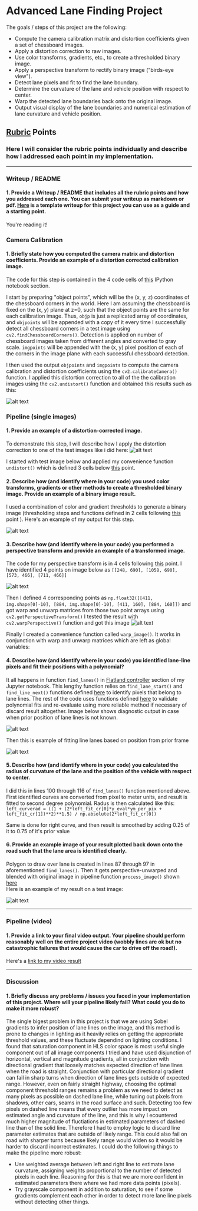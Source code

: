 # **Advanced Lane Finding Project**

The goals / steps of this project are the following:

* Compute the camera calibration matrix and distortion coefficients given a set of chessboard images.
* Apply a distortion correction to raw images.
* Use color transforms, gradients, etc., to create a thresholded binary image.
* Apply a perspective transform to rectify binary image ("birds-eye view").
* Detect lane pixels and fit to find the lane boundary.
* Determine the curvature of the lane and vehicle position with respect to center.
* Warp the detected lane boundaries back onto the original image.
* Output visual display of the lane boundaries and numerical estimation of lane curvature and vehicle position.

[//]: # (Image References)

[image1]: ./output_images/calibration.png "Calibration"
[image2]: ./output_images/perspective.png "Perspective Measurement"
[image3]: ./output_images/perspective_unwrap.png "Warp Example"
[image4]: ./output_images/gradient.png "Gradient Combination"
[image5]: ./output_images/diags1.png "First Time Fit Visual"
[image6]: ./output_images/diags2.png "Fit Visual"
[image7]: ./output_images/pipeline_test.png "Output"
[image8]: ./output_images/undist_example.png "Undistort Example"
[video1]: ./project_video.mp4 "Video"

## [Rubric](https://review.udacity.com/#!/rubrics/571/view) Points

### Here I will consider the rubric points individually and describe how I addressed each point in my implementation.  

---

### Writeup / README

#### 1. Provide a Writeup / README that includes all the rubric points and how you addressed each one.  You can submit your writeup as markdown or pdf.  [Here](https://github.com/udacity/CarND-Advanced-Lane-Lines/blob/master/writeup_template.md) is a template writeup for this project you can use as a guide and a starting point.  

You're reading it!

### Camera Calibration

#### 1. Briefly state how you computed the camera matrix and distortion coefficients. Provide an example of a distortion corrected calibration image.

The code for this step is contained in the 4 code cells of [this](https://render.githubusercontent.com/view/ipynb?commit=7ca20d9388b47c1607f4dc6684bc63d4ca10964c&enc_url=68747470733a2f2f7261772e67697468756275736572636f6e74656e742e636f6d2f647a782f4361724e442d416476616e6365642d4c616e652d4c696e65732f376361323064393338386234376331363037663464633636383462633633643463613130393634632f50344164764c616e654c696e65732e6970796e62&nwo=dzx%2FCarND-Advanced-Lane-Lines&path=P4AdvLaneLines.ipynb&repository_id=92813945&repository_type=Repository#Camera-Calibration) IPython notebook section.

I start by preparing "object points", which will be the (x, y, z) coordinates of the chessboard corners in the world. Here I am assuming the chessboard is fixed on the (x, y) plane at z=0, such that the object points are the same for each calibration image.  Thus, `objp` is just a replicated array of coordinates, and `objpoints` will be appended with a copy of it every time I successfully detect all chessboard corners in a test image using `cv2.findChessboardCorners()`. Detection is applied on number of chessboard images taken from different angles and converted to gray scale.  `imgpoints` will be appended with the (x, y) pixel position of each of the corners in the image plane with each successful chessboard detection.  

I then used the output `objpoints` and `imgpoints` to compute the camera calibration and distortion coefficients using the `cv2.calibrateCamera()` function.  I applied this distortion correction to all of the the calibration images using the `cv2.undistort()` function and obtained this results such as this: 

![alt text][image1]

### Pipeline (single images)

#### 1. Provide an example of a distortion-corrected image.

To demonstrate this step, I will describe how I apply the distortion correction to one of the test images like i did here:
![alt text][image8]

I started with test image below and applied my convenience function `undistort()` which is defined 3 cells below [this](https://render.githubusercontent.com/view/ipynb?commit=7ca20d9388b47c1607f4dc6684bc63d4ca10964c&enc_url=68747470733a2f2f7261772e67697468756275736572636f6e74656e742e636f6d2f647a782f4361724e442d416476616e6365642d4c616e652d4c696e65732f376361323064393338386234376331363037663464633636383462633633643463613130393634632f50344164764c616e654c696e65732e6970796e62&nwo=dzx%2FCarND-Advanced-Lane-Lines&path=P4AdvLaneLines.ipynb&repository_id=92813945&repository_type=Repository#Camera-Calibration) point.

#### 2. Describe how (and identify where in your code) you used color transforms, gradients or other methods to create a thresholded binary image.  Provide an example of a binary image result.

I used a combination of color and gradient thresholds to generate a binary image (thresholding steps and functions defined in 2 cells following [this](https://render.githubusercontent.com/view/ipynb?commit=7ca20d9388b47c1607f4dc6684bc63d4ca10964c&enc_url=68747470733a2f2f7261772e67697468756275736572636f6e74656e742e636f6d2f647a782f4361724e442d416476616e6365642d4c616e652d4c696e65732f376361323064393338386234376331363037663464633636383462633633643463613130393634632f50344164764c616e654c696e65732e6970796e62&nwo=dzx%2FCarND-Advanced-Lane-Lines&path=P4AdvLaneLines.ipynb&repository_id=92813945&repository_type=Repository#Color-and-gradient-transformations) point ).  Here's an example of my output for this step.  

![alt text][image4]

#### 3. Describe how (and identify where in your code) you performed a perspective transform and provide an example of a transformed image.

The code for my perspective transform is in 4 cells following [this](https://render.githubusercontent.com/view/ipynb?commit=7ca20d9388b47c1607f4dc6684bc63d4ca10964c&enc_url=68747470733a2f2f7261772e67697468756275736572636f6e74656e742e636f6d2f647a782f4361724e442d416476616e6365642d4c616e652d4c696e65732f376361323064393338386234376331363037663464633636383462633633643463613130393634632f50344164764c616e654c696e65732e6970796e62&nwo=dzx%2FCarND-Advanced-Lane-Lines&path=P4AdvLaneLines.ipynb&repository_id=92813945&repository_type=Repository#Perspective-Transformation) point. I have identified 4 points on image below as `[[248, 690], [1058, 690], [573, 466], [711, 466]]`

![alt text][image2]

Then I defined 4 corresponding points as `np.float32([[411, img.shape[0]-10], [884, img.shape[0]-10], [411, 160], [884, 160]])` and got warp and unwarp matrices from those two point arrays using `cv2.getPerspectiveTransform()` I tested the result with `cv2.warpPerspective()` function and got this image
![alt text][image3]

Finally I created a convenience function called `warp_image()`. It works in conjunction with warp and unwarp matrices which are left as global variables:

#### 4. Describe how (and identify where in your code) you identified lane-line pixels and fit their positions with a polynomial?

It all happens in function `find_lanes()` in [Flatland controller](https://render.githubusercontent.com/view/ipynb?commit=7ca20d9388b47c1607f4dc6684bc63d4ca10964c&enc_url=68747470733a2f2f7261772e67697468756275736572636f6e74656e742e636f6d2f647a782f4361724e442d416476616e6365642d4c616e652d4c696e65732f376361323064393338386234376331363037663464633636383462633633643463613130393634632f50344164764c616e654c696e65732e6970796e62&nwo=dzx%2FCarND-Advanced-Lane-Lines&path=P4AdvLaneLines.ipynb&repository_id=92813945&repository_type=Repository#Flatland-controller) section of my Jupyter notebook. This lengthy function relies on `find_lane_start()` and `find_line_next()` functions defined [here](https://render.githubusercontent.com/view/ipynb?commit=7ca20d9388b47c1607f4dc6684bc63d4ca10964c&enc_url=68747470733a2f2f7261772e67697468756275736572636f6e74656e742e636f6d2f647a782f4361724e442d416476616e6365642d4c616e652d4c696e65732f376361323064393338386234376331363037663464633636383462633633643463613130393634632f50344164764c616e654c696e65732e6970796e62&nwo=dzx%2FCarND-Advanced-Lane-Lines&path=P4AdvLaneLines.ipynb&repository_id=92813945&repository_type=Repository#Support-functions-for-lane-detection) to identify pixels that belong to lane lines.
The rest of the code uses functions defined [here](https://render.githubusercontent.com/view/ipynb?commit=7ca20d9388b47c1607f4dc6684bc63d4ca10964c&enc_url=68747470733a2f2f7261772e67697468756275736572636f6e74656e742e636f6d2f647a782f4361724e442d416476616e6365642d4c616e652d4c696e65732f376361323064393338386234376331363037663464633636383462633633643463613130393634632f50344164764c616e654c696e65732e6970796e62&nwo=dzx%2FCarND-Advanced-Lane-Lines&path=P4AdvLaneLines.ipynb&repository_id=92813945&repository_type=Repository#Lane-detection-validation-functions) to validate polynomial fits and re-evaluate using more reliable method if necessary of discard result altogether. Image below shows diagnostic output in case when prior position of lane lines is not known.

![alt text][image5]

Then this is example of fitting line lanes based on position from prior frame

![alt text][image6]


#### 5. Describe how (and identify where in your code) you calculated the radius of curvature of the lane and the position of the vehicle with respect to center.

I did this in lines 100 through 116 of `find_lanes()` function mentioned above. First identified curves are converted from pixel to meter units, and result is fitted to second degree polynomial. Radus is then calculated like this:
`left_curverad = ((1 + (2*left_fit_cr[0]*y_eval*ym_per_pix + left_fit_cr[1])**2)**1.5) / np.absolute(2*left_fit_cr[0])`

Same is done for right curve, and then result is smoothed by adding 0.25 of it to 0.75 of it's prior value

#### 6. Provide an example image of your result plotted back down onto the road such that the lane area is identified clearly.

Polygon to draw over lane is created in lines 87 through 97 in aforementioned `find_lanes()`. Then it gets perspective-unwarped and blended with original image in pipeline function `process_image()` shown [here](https://render.githubusercontent.com/view/ipynb?commit=7ca20d9388b47c1607f4dc6684bc63d4ca10964c&enc_url=68747470733a2f2f7261772e67697468756275736572636f6e74656e742e636f6d2f647a782f4361724e442d416476616e6365642d4c616e652d4c696e65732f376361323064393338386234376331363037663464633636383462633633643463613130393634632f50344164764c616e654c696e65732e6970796e62&nwo=dzx%2FCarND-Advanced-Lane-Lines&path=P4AdvLaneLines.ipynb&repository_id=92813945&repository_type=Repository#Image-Processing-Pipeline)  
Here is an example of my result on a test image:

![alt text][image7]

---

### Pipeline (video)

#### 1. Provide a link to your final video output.  Your pipeline should perform reasonably well on the entire project video (wobbly lines are ok but no catastrophic failures that would cause the car to drive off the road!).

Here's a [link to my video result](./test_videos_output/test.mp4)

---

### Discussion

#### 1. Briefly discuss any problems / issues you faced in your implementation of this project.  Where will your pipeline likely fail?  What could you do to make it more robust?

The single bigest problem in this project is that we are using Sobel gradients to infer position of lane lines on the image, and this method is prone to changes in lighting as it heavily relies on getting the appropriate threshold values, and these fluctuate dependind on lighting conditions. I found that saturation component in HLS color space is most useful single component out of all image components I tried and have used disjunction of horizontal, vertical and magnitude gradients, all in conjunction with directional gradient that loosely matches expected direction of lane lines when the road is straight. Conjunction with particular directional gradient can fail in sharp turns when direction of lane lines gets outside of expected range. However, even on fairly straight highway, choosing the optimal component threshold ranges remains a problem as we need to detect as many pixels as possible on dashed lane line, while tuning out pixels from shadows, other cars, seams in the road surface and such. Detecting too few pixels on dashed line means that every outlier has more impact on estimated angle and curvature of the line, and this is why I ecountered much higher magnitude of fluctiations in estimated parameters of dashed line than of the solid line.
Therefore I had to employ logic to discard line parameter estimates that are outside of likely range. This could also fail on road with sharper turns because likely range would widen so it would be harder to discard incorrect estimates.
I could do the following things to make the pipeline more robust:
* Use weighted average between left and right line to estimate lane curvature, assigning weights proportional to the number of detected pixels in each line. Reasoning for this is that we are more confident in estimated parameters there where we had more data points (pixels).
* Try grayscale component in addition to saturation, to see if some gradients complement each other in order to detect more lane line pixels without detecting other things.
